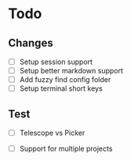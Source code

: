 # Todo

## Changes
- [ ] Setup session support
- [ ] Setup better markdown support
- [ ] Add fuzzy find config folder
- [ ] Setup terminal short keys

## Test
- [ ] Telescope vs Picker
- [ ] Support for multiple projects



